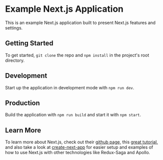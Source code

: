 # Example Next.js Application

This is an example Next.js application built to present Next.js features and settings.

## Getting Started

To get started, `git clone` the repo and `npm install` in the project's root directory.

## Development

Start up the application in development mode with `npm run dev`.

## Production

Build the application with `npm run build` and start it with `npm start`.

## Learn More

To learn more about Next.js, check out their [github page,](https://github.com/zeit/next.js/) this [great tutorial,](https://nextjs.org/learn) and also take a look at [create-next-app](https://github.com/segmentio/create-next-app) for easier setup and examples of how to use Next.js with other technologies like Redux-Saga and Apollo.
